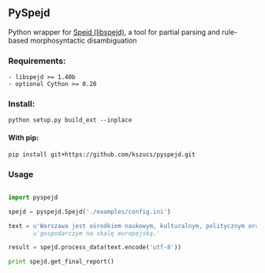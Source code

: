 ## PySpejd

Python wrapper for [Spejd (libspejd)](http://zil.ipipan.waw.pl/Spejd/), a tool for partial parsing and rule-based morphosyntactic disambiguation

### Requirements:

    - libspejd >= 1.40b
    - optional Cython >= 0.20

### Install:

    python setup.py build_ext --inplace

#### With pip:

    pip install git+https://github.com/kszucs/pyspejd.git

### Usage

```python

import pyspejd

spejd = pyspejd.Spejd('./examples/config.ini')

text = u'Warszawa jest ośrodkiem naukowym, kulturalnym, politycznym oraz '
       u'gospodarczym na skalę europejską.'

result = spejd.process_data(text.encode('utf-8'))

print spejd.get_final_report()
```

